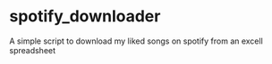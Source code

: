 # spotify_downloader
A simple script to download my liked songs on spotify from an excell spreadsheet
